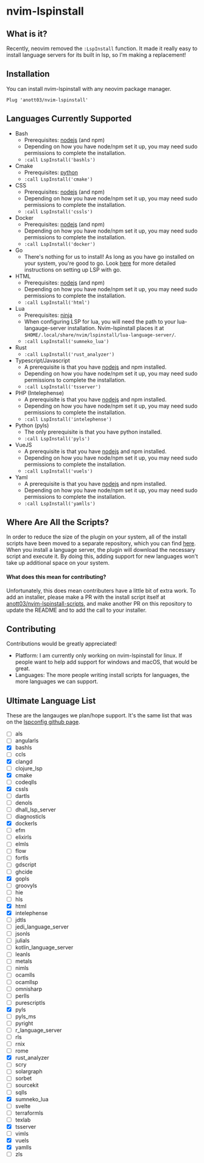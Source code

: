 # nvim-lspinstall
## What is it?
Recently, neovim removed the `:LspInstall` function. It made it really easy to install language servers for its built in lsp, so I'm making a replacement!
## Installation
You can install nvim-lspinstall with any neovim package manager.
```vim
Plug 'anott03/nvim-lspinstall'
```
## Languages Currently Supported
- Bash
  - Prerequisites: [nodejs](https://nodejs.org) (and npm)
  - Depending on how you have node/npm set it up, you may need sudo permissions to complete the installation.
  - `:call LspInstall('bashls')`
- Cmake
  - Prerequisites: [python](https://www.python.org/)
  - `:call LspInstall('cmake')`
- CSS
  - Prerequisites: [nodejs](https://nodejs.org) (and npm)
  - Depending on how you have node/npm set it up, you may need sudo permissions to complete the installation.
  - `:call LspInstall('cssls')`
- Docker
  - Prerequisites: [nodejs](https://nodejs.org) (and npm)
  - Depending on how you have node/npm set it up, you may need sudo permissions to complete the installation.
  - `:call LspInstall('docker')`
- Go
  - There's nothing for us to install! As long as you have go installed on your system, you're good to go. Look [here](https://github.com/golang/tools/blob/master/gopls/doc/vim.md) for more detailed instructions on setting up LSP with go.
- HTML
  - Prerequisites: [nodejs](https://nodejs.org) (and npm)
  - Depending on how you have node/npm set it up, you may need sudo permissions to complete the installation.
  - `:call LspInstall('html')`
- Lua
  - Prerequisites: [ninja](https://github.com/ninja-build/ninja/wiki/Pre-built-Ninja-packages)
  - When configuring LSP for lua, you will need the path to your lua-langauge-server installation. Nvim-lspinstall places it at `$HOME/.local/share/nvim/lspinstall/lua-language-server/`.
  - `:call LspInstall('sumneko_lua')`
- Rust
  - `:call LspInstall('rust_analyzer')`
- Typescript/Javascript
  - A prerequisite is that you have [nodejs](https://nodejs.org) and npm installed.
  - Depending on how you have node/npm set it up, you may need sudo permissions to complete the installation.
  - `:call LspInstall('tsserver')`
- PHP (Intelephense)
  - A prerequisite is that you have [nodejs](https://nodejs.org) and npm installed.
  - Depending on how you have node/npm set it up, you may need sudo permissions to complete the installation.
  - `:call LspInstall('intelephense')`
- Python (pyls)
  - The only prerequisite is that you have python installed.
  - `:call LspInstall('pyls')`
- VueJS
  - A prerequisite is that you have [nodejs](https://nodejs.org) and npm installed.
  - Depending on how you have node/npm set it up, you may need sudo permissions to complete the installation.
  - `:call LspInstall('vuels')`
- Yaml
  - A prerequisite is that you have [nodejs](https://nodejs.org) and npm installed.
  - Depending on how you have node/npm set it up, you may need sudo permissions to complete the installation.
  - `:call LspInstall('yamlls')`
## Where Are All the Scripts?
In order to reduce the size of the plugin on your system, all of the install scripts have been moved to a separate repository, which you can find [here](https://github.com/anott03/nvim-lspinstall-scripts). When you install a language server, the plugin will download the necessary script and execute it. By doing this, adding support for new languages won't take up additional space on your system.
#### What does this mean for contributing?
Unfortunately, this does mean contributers have a little bit of extra work. To add an installer, please make a PR with the install script itself at [anott03/nvim-lspinstall-scripts](https://github.com/anott03/nvim-lspinstall-scripts), and make another PR on this repository to update the README and to add the call to your installer.
## Contributing
Contributions would be greatly appreciated!
- Platform: I am currently only working on nvim-lspinstall for linux. If people want to help add support for windows and macOS, that would be great.
- Languages: The more people writing install scripts for languages, the more languages we can support.
## Ultimate Language List
These are the langauges we plan/hope support. It's the same list that was on the [lspconfig github page](https://github.com/neovim/nvim-lspconfig).
- [ ] als
- [ ] angularls
- [X] bashls
- [ ] ccls
- [X] clangd
- [ ] clojure_lsp
- [X] cmake
- [ ] codeqlls
- [X] cssls
- [ ] dartls
- [ ] denols
- [ ] dhall_lsp_server
- [ ] diagnosticls
- [X] dockerls
- [ ] efm
- [ ] elixirls
- [ ] elmls
- [ ] flow
- [ ] fortls
- [ ] gdscript
- [ ] ghcide
- [X] gopls
- [ ] groovyls
- [ ] hie
- [ ] hls
- [X] html
- [X] intelephense
- [ ] jdtls
- [ ] jedi_language_server
- [ ] jsonls
- [ ] julials
- [ ] kotlin_language_server
- [ ] leanls
- [ ] metals
- [ ] nimls
- [ ] ocamlls
- [ ] ocamllsp
- [ ] omnisharp
- [ ] perlls
- [ ] purescriptls
- [X] pyls
- [ ] pyls_ms
- [ ] pyright
- [ ] r_language_server
- [ ] rls
- [ ] rnix
- [ ] rome
- [X] rust_analyzer
- [ ] scry
- [ ] solargraph
- [ ] sorbet
- [ ] sourcekit
- [ ] sqlls
- [X] sumneko_lua
- [ ] svelte
- [ ] terraformls
- [ ] texlab
- [X] tsserver
- [ ] vimls
- [X] vuels
- [X] yamlls
- [ ] zls
